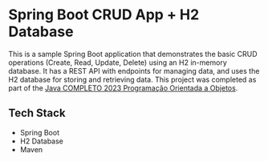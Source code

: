 # Spring Boot CRUD App + H2 Database

This is a sample Spring Boot application that demonstrates the basic CRUD operations (Create, Read, Update, Delete) using an H2 in-memory database. It has a REST API with endpoints for managing data, and uses the H2 database for storing and retrieving data. This project was completed as part of the [Java COMPLETO 2023 Programação Orientada a Objetos](https://www.udemy.com/course/java-curso-completo/).

## Tech Stack

-   Spring Boot
-   H2 Database
-   Maven
